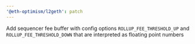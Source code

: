 ```yaml
---
'@eth-optimism/l2geth': patch
---
```


Add sequencer fee buffer with config options `ROLLUP_FEE_THRESHOLD_UP` and `ROLLUP_FEE_THRESHOLD_DOWN` that are interpreted as floating point numbers
